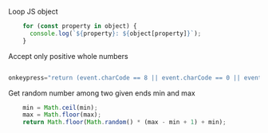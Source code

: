 Loop JS object
```javascript
	for (const property in object) {
	  console.log(`${property}: ${object[property]}`);
	}
```
Accept only positive whole numbers 
```javascript

onkeypress="return (event.charCode == 8 || event.charCode == 0 || event.charCode == 13) ? null : event.charCode >= 48 && event.charCode <= 57"

```
Get random number among two given ends min and max
```js
	min = Math.ceil(min);
    max = Math.floor(max);
    return Math.floor(Math.random() * (max - min + 1) + min);
```
